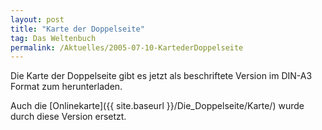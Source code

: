 ```yaml
---
layout: post
title: "Karte der Doppelseite"
tag: Das Weltenbuch
permalink: /Aktuelles/2005-07-10-KartederDoppelseite
---
```


Die Karte der Doppelseite gibt es jetzt als beschriftete Version im DIN-A3 Format zum herunterladen.

Auch die [Onlinekarte]({{ site.baseurl }}/Die_Doppelseite/Karte/) wurde durch diese Version ersetzt.

